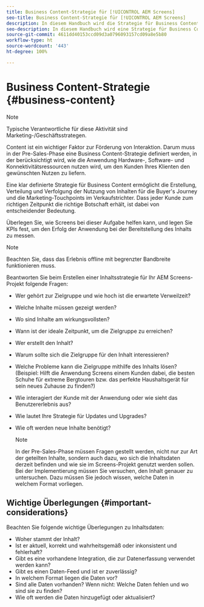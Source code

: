 ```yaml
---
title: Business Content-Strategie für [!UICONTROL AEM Screens]
seo-title: Business Content-Strategie für [!UICONTROL AEM Screens]
description: In diesem Handbuch wird die Strategie für Business Content beschrieben.
seo-description: In diesem Handbuch wird eine Strategie für Business Content beschrieben.
source-git-commit: 4611dd40153ccd09d3a0796093157cd09a8e5b80
workflow-type: ht
source-wordcount: '443'
ht-degree: 100%

---
```



# Business Content-Strategie {#business-content}

>[!NOTE]
>
>Typische Verantwortliche für diese Aktivität sind Marketing-/Geschäftsstrategen.

Content ist ein wichtiger Faktor zur Förderung von Interaktion. Darum muss in der Pre-Sales-Phase eine Business Content-Strategie definiert werden, in der berücksichtigt wird, wie die Anwendung Hardware-, Software- und Konnektivitätsressourcen nutzen wird, um den Kunden Ihres Klienten den gewünschten Nutzen zu liefern.

Eine klar definierte Strategie für Business Content ermöglicht die Erstellung, Verteilung und Verfolgung der Nutzung von Inhalten für die Buyer&#39;s Journey und die Marketing-Touchpoints im Verkaufstrichter. Dass jeder Kunde zum richtigen Zeitpunkt die richtige Botschaft erhält, ist dabei von entscheidender Bedeutung.

Überlegen Sie, wie Screens bei dieser Aufgabe helfen kann, und legen Sie KPIs fest, um den Erfolg der Anwendung bei der Bereitstellung des Inhalts zu messen.

>[!NOTE]
>
>Beachten Sie, dass das Erlebnis offline mit begrenzter Bandbreite funktionieren muss.

Beantworten Sie beim Erstellen einer Inhaltsstrategie für Ihr AEM Screens-Projekt folgende Fragen:

* Wer gehört zur Zielgruppe und wie hoch ist die erwartete Verweilzeit?
* Welche Inhalte müssen gezeigt werden?
* Wo sind Inhalte am wirkungsvollsten?
* Wann ist der ideale Zeitpunkt, um die Zielgruppe zu erreichen?
* Wer erstellt den Inhalt?
* Warum sollte sich die Zielgruppe für den Inhalt interessieren?
* Welche Probleme kann die Zielgruppe mithilfe des Inhalts lösen? (Beispiel: Hilft die Anwendung Screens einem Kunden dabei, die besten Schuhe für extreme Bergtouren bzw. das perfekte Haushaltsgerät für sein neues Zuhause zu finden?)
* Wie interagiert der Kunde mit der Anwendung oder wie sieht das Benutzererlebnis aus?
* Wie lautet Ihre Strategie für Updates und Upgrades?
* Wie oft werden neue Inhalte benötigt?

   >[!NOTE]
   >
   >In der Pre-Sales-Phase müssen Fragen gestellt werden, nicht nur zur Art der geteilten Inhalte, sondern auch dazu, wo sich die Inhaltsdaten derzeit befinden und wie sie im Screens-Projekt genutzt werden sollen. Bei der Implementierung müssen Sie versuchen, den Inhalt genauer zu untersuchen. Dazu müssen Sie jedoch wissen, welche Daten in welchem Format vorliegen.

## Wichtige Überlegungen {#important-considerations}

Beachten Sie folgende wichtige Überlegungen zu Inhaltsdaten:

* Woher stammt der Inhalt?
* Ist er aktuell, korrekt und wahrheitsgemäß oder inkonsistent und fehlerhaft?
* Gibt es eine vorhandene Integration, die zur Datenerfassung verwendet werden kann?
* Gibt es einen Daten-Feed und ist er zuverlässig?
* In welchem Format liegen die Daten vor?
* Sind alle Daten vorhanden? Wenn nicht: Welche Daten fehlen und wo sind sie zu finden?
* Wie oft werden die Daten hinzugefügt oder aktualisiert?
